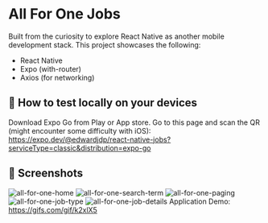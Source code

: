 # All For One Jobs

Built from the curiosity to explore React Native as another mobile development stack. This project showcases the following:
- React Native
- Expo (with-router)
- Axios (for networking)

## 🧪 How to test locally on your devices
Download Expo Go from Play or App store.
Go to this page and scan the QR (might encounter some difficulty with iOS): 
https://expo.dev/@edwardjdp/react-native-jobs?serviceType=classic&distribution=expo-go

## 📸 Screenshots
![all-for-one-home](https://github.com/edwardjosephdp/jobs-all-for-one/assets/29935879/99a0b081-ee18-49a5-b6f5-840810b3fed0)
![all-for-one-search-term](https://github.com/edwardjosephdp/jobs-all-for-one/assets/29935879/6ba806dc-58d5-4a3d-93f9-68fa7b017369)
![all-for-one-paging](https://github.com/edwardjosephdp/jobs-all-for-one/assets/29935879/62cd03b8-ec69-418a-bdee-00c7d096feb5)
![all-for-one-job-type](https://github.com/edwardjosephdp/jobs-all-for-one/assets/29935879/527c6928-7009-4a29-b40c-bc6559fa81a0)
![all-for-one-job-details](https://github.com/edwardjosephdp/jobs-all-for-one/assets/29935879/5fd1a542-f284-4093-9bb7-a9c257b9a9b9)
Application Demo: https://gifs.com/gif/k2xlX5
